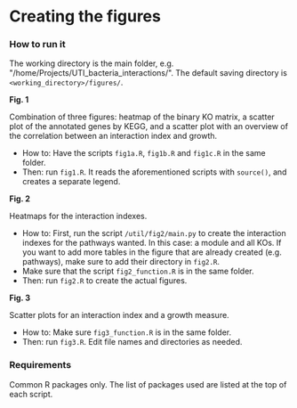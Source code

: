 # Creating the figures


### How to run it

The working directory is the main folder, e.g. "/home/Projects/UTI_bacteria_interactions/".
The default saving directory is `<working_directory>/figures/`.

__Fig. 1__

Combination of three figures: heatmap of the binary KO matrix,
a scatter plot of the annotated genes by KEGG, and
a scatter plot with an overview of the correlation between an interaction index and growth.

- How to: Have the scripts `fig1a.R`, `fig1b.R` and `fig1c.R` in the same folder.
- Then: run `fig1.R`. It reads the aforementioned scripts with `source()`, and creates a separate legend.

__Fig. 2__

Heatmaps for the interaction indexes.

- How to: First, run the script `/util/fig2/main.py` to create the interaction indexes for 
the pathways wanted. In this case: a module and all KOs. If you want to add 
more tables in the figure that are already created (e.g. pathways),
make sure to add their directory in `fig2.R`.
- Make sure that the script `fig2_function.R` is in the same folder.
- Then: run `fig2.R` to create the actual figures.

__Fig. 3__

Scatter plots for an interaction index and a growth measure.

- How to: Make sure `fig3_function.R` is in the same folder.
- Then: run `fig3.R`. Edit file names and directories as needed.

### Requirements
Common R packages only. The list of packages used are listed at the top of each script.
